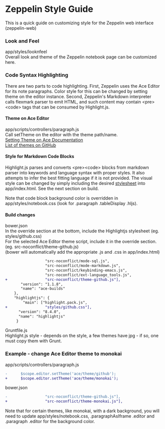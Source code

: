 # Zeppelin Style Guide

This is a quick guide on customizing style for the Zeppelin web interface (zeppelin-web)

### Look and Feel
app/styles/looknfeel  
Overall look and theme of the Zeppelin notebook page can be customized here.

### Code Syntax Highlighting
There are two parts to code highlighting. First, Zeppelin uses the Ace Editor for its note paragraphs. Color style for this can be changed by setting theme on the editor instance. Second, Zeppelin's Markdown interpreter calls flexmark parser to emit HTML, and such content may contain &lt;pre&gt;&lt;code&gt; tags that can be consumed by Highlight.js.

#### Theme on Ace Editor
app/scripts/controllers/paragraph.js  
Call setTheme on the editor with the theme path/name.  
[Setting Theme on Ace Documentation](http://ace.c9.io/#nav=howto)  
[List of themes on GitHub](https://github.com/ajaxorg/ace/tree/master/src/theme)

#### Style for Markdown Code Blocks
Highlight.js parses and converts &lt;pre&gt;&lt;code&gt; blocks from markdown parser into keywords and language syntax with proper styles. It also attempts to infer the best fitting language if it is not provided. The visual style can be changed by simply including the desired [stylesheet](https://github.com/components/highlightjs/tree/master/styles) into app/index.html. See the next section on build.

Note that code block background color is overridden in app/styles/notebook.css (look for .paragraph .tableDisplay .hljs).

#### Build changes
bower.json  
In the override section at the bottom, include the Highlightjs stylesheet (eg. styles/github.css)  
For the selected Ace Editor theme script, include it in the override section. (eg. src-noconflict/theme-github.js)  
(bower will automatically add the appropriate .js and .css in app/index.html)
```diff
                  "src-noconflict/mode-sql.js",
                  "src-noconflict/mode-markdown.js",
                  "src-noconflict/keybinding-emacs.js",
                  "src-noconflict/ext-language_tools.js",
+                 "src-noconflict/theme-github.js"],
       "version": "1.1.8",
       "name": "ace-builds"
    },
    "highlightjs": {
        "main": ["highlight.pack.js",
+                 "styles/github.css"],
      "version": "8.4.0",
      "name": "highlightjs"
     }
```

Gruntfile.js  
Highlight.js style - depends on the style, a few themes have jpg - if so, one must copy them with Grunt.

### Example - change Ace Editor theme to monokai

app/scripts/controllers/paragraph.js
```diff
-      $scope.editor.setTheme('ace/theme/github');
+      $scope.editor.setTheme('ace/theme/monokai');
```

bower.json
```diff
-                 "src-noconflict/theme-github.js"],
+                 "src-noconflict/theme-monokai.js"],
```

Note that for certain themes, like monokai, with a dark background, you will need to update app/styles/notebook.css, .paragraphAsIframe .editor and .paragraph .editor for the background color.  
